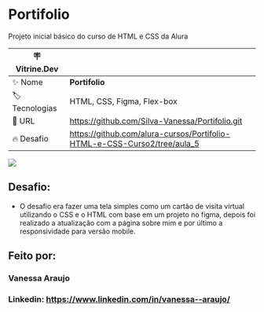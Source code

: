 # Portifolio  

Projeto inicial básico do curso de HTML e CSS da Alura

| :placard: Vitrine.Dev |     |
| -------------  | --- |
| :sparkles: Nome        | **Portifolio**
| :label: Tecnologias | HTML, CSS, Figma, Flex-box
| :rocket: URL         | https://github.com/Silva-Vanessa/Portifolio.git
| :fire: Desafio     | https://github.com/alura-cursos/Portifolio-HTML-e-CSS-Curso2/tree/aula_5

<!-- Inserir imagem com a #vitrinedev ao final do link -->
![](https://github.com/Silva-Vanessa/Portifolioo/assets/102836490/5ce17cff-423d-457f-8619-356b6437d0d1#vitrinedev)

## Desafio:
* O desafio era fazer uma tela simples como um cartão de visita virtual utilizando o CSS e o HTML com base em um projeto no figma, depois foi realizado a atualização com a página sobre mim e por último a responsividade para versão mobile.

## Feito por:

### Vanessa Araujo

### Linkedin: https://www.linkedin.com/in/vanessa--araujo/
